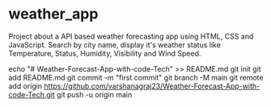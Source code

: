 # weather_app
Project about a API based weather forecasting app using HTML, CSS and JavaScript. Search by city name, display it's weather status like Temperature, Status, Humidity, Visibility and Wind Speed.

echo "# Weather-Forecast-App-with-code-Tech" >> README.md
git init
git add README.md
git commit -m "first commit"
git branch -M main
git remote add origin https://github.com/varshanagraj23/Weather-Forecast-App-with-code-Tech.git
git push -u origin main




